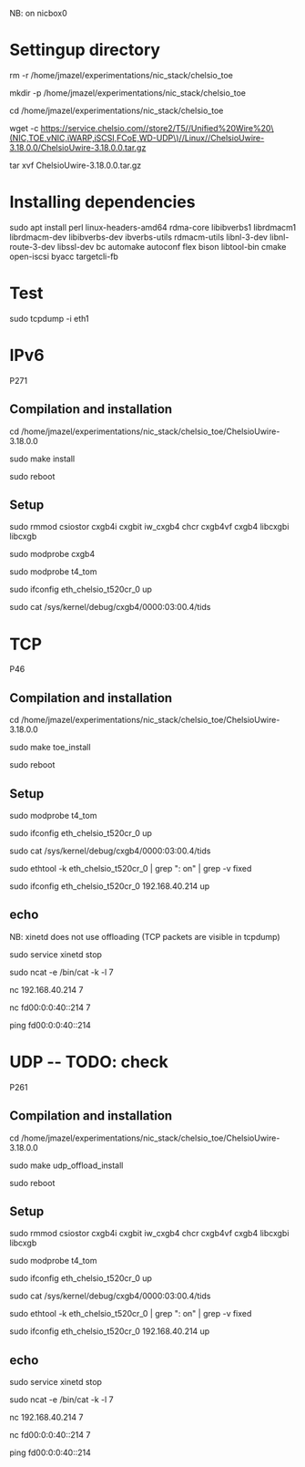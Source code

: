 

NB: on nicbox0



# Settingup directory


rm -r /home/jmazel/experimentations/nic_stack/chelsio_toe

mkdir -p /home/jmazel/experimentations/nic_stack/chelsio_toe

cd /home/jmazel/experimentations/nic_stack/chelsio_toe

wget -c https://service.chelsio.com//store2/T5//Unified%20Wire%20\(NIC,TOE,vNIC,iWARP,iSCSI,FCoE,WD-UDP\)//Linux//ChelsioUwire-3.18.0.0/ChelsioUwire-3.18.0.0.tar.gz

tar xvf ChelsioUwire-3.18.0.0.tar.gz



# Installing dependencies


sudo apt install perl linux-headers-amd64 rdma-core libibverbs1 librdmacm1 librdmacm-dev libibverbs-dev ibverbs-utils rdmacm-utils libnl-3-dev libnl-route-3-dev libssl-dev bc automake autoconf flex bison libtool-bin cmake open-iscsi byacc targetcli-fb



# Test


sudo tcpdump -i eth1





# IPv6


P271


## Compilation and installation

cd /home/jmazel/experimentations/nic_stack/chelsio_toe/ChelsioUwire-3.18.0.0

sudo make install

sudo reboot




## Setup


sudo rmmod csiostor cxgb4i cxgbit iw_cxgb4 chcr cxgb4vf cxgb4 libcxgbi libcxgb

sudo modprobe cxgb4

sudo modprobe t4_tom

sudo ifconfig eth_chelsio_t520cr_0 up



sudo cat /sys/kernel/debug/cxgb4/0000:03:00.4/tids






# TCP


P46


## Compilation and installation

cd /home/jmazel/experimentations/nic_stack/chelsio_toe/ChelsioUwire-3.18.0.0

sudo make toe_install

sudo reboot





## Setup


sudo modprobe t4_tom

sudo ifconfig eth_chelsio_t520cr_0 up

sudo cat /sys/kernel/debug/cxgb4/0000:03:00.4/tids




sudo ethtool -k eth_chelsio_t520cr_0 | grep ": on" | grep -v fixed



sudo ifconfig eth_chelsio_t520cr_0 192.168.40.214 up




## echo

NB: xinetd does not use offloading (TCP packets are visible in tcpdump)

sudo service xinetd stop

sudo ncat -e /bin/cat -k -l 7



nc 192.168.40.214 7


nc fd00:0:0:40::214 7





ping fd00:0:0:40::214






# UDP -- TODO: check


P261


## Compilation and installation

cd /home/jmazel/experimentations/nic_stack/chelsio_toe/ChelsioUwire-3.18.0.0

sudo make udp_offload_install

sudo reboot





## Setup

sudo rmmod csiostor cxgb4i cxgbit iw_cxgb4 chcr cxgb4vf cxgb4 libcxgbi libcxgb

sudo modprobe t4_tom

sudo ifconfig eth_chelsio_t520cr_0 up

sudo cat /sys/kernel/debug/cxgb4/0000:03:00.4/tids




sudo ethtool -k eth_chelsio_t520cr_0 | grep ": on" | grep -v fixed



sudo ifconfig eth_chelsio_t520cr_0 192.168.40.214 up




## echo

sudo service xinetd stop

sudo ncat -e /bin/cat -k -l 7



nc 192.168.40.214 7


nc fd00:0:0:40::214 7





ping fd00:0:0:40::214





